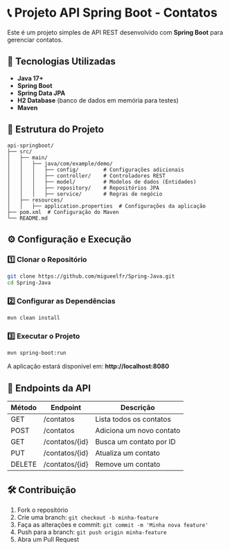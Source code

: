 # 📞 Projeto API Spring Boot - Contatos

Este é um projeto simples de API REST desenvolvido com **Spring Boot** para gerenciar contatos.

## 🚀 Tecnologias Utilizadas
- **Java 17+**
- **Spring Boot**
- **Spring Data JPA**
- **H2 Database** (banco de dados em memória para testes)
- **Maven**

## 📂 Estrutura do Projeto
```
api-springboot/
├── src/
│   ├── main/
│   │   ├── java/com/example/demo/
│   │   │   ├── config/        # Configurações adicionais
│   │   │   ├── controller/    # Controladores REST
│   │   │   ├── model/         # Modelos de dados (Entidades)
│   │   │   ├── repository/    # Repositórios JPA
│   │   │   ├── service/       # Regras de negócio
│   ├── resources/
│   │   ├── application.properties  # Configurações da aplicação
├── pom.xml  # Configuração do Maven
└── README.md
```

## ⚙️ Configuração e Execução

### 1️⃣ Clonar o Repositório
```bash
git clone https://github.com/migueelfr/Spring-Java.git
cd Spring-Java
```

### 2️⃣ Configurar as Dependências
```bash
mvn clean install
```

### 3️⃣ Executar o Projeto
```bash
mvn spring-boot:run
```

A aplicação estará disponível em: **http://localhost:8080**

## 📌 Endpoints da API
| Método | Endpoint       | Descrição |
|--------|--------------|-------------|
| GET    | /contatos    | Lista todos os contatos |
| POST   | /contatos    | Adiciona um novo contato |
| GET    | /contatos/{id} | Busca um contato por ID |
| PUT    | /contatos/{id} | Atualiza um contato |
| DELETE | /contatos/{id} | Remove um contato |

## 🛠 Contribuição
1. Fork o repositório
2. Crie uma branch: `git checkout -b minha-feature`
3. Faça as alterações e commit: `git commit -m 'Minha nova feature'`
4. Push para a branch: `git push origin minha-feature`
5. Abra um Pull Request

